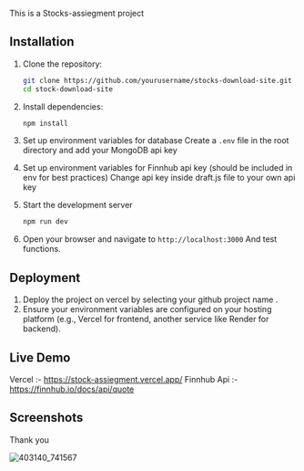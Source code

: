 This is a Stocks-assiegment project 
## Installation

1. Clone the repository:
   ```bash
   git clone https://github.com/yourusername/stocks-download-site.git
   cd stock-download-site
   ```

2. Install dependencies:
   ```bash
   npm install
   ```

3. Set up environment variables for database
   Create a `.env` file in the root directory and add your MongoDB api key


3. Set up environment variables for Finnhub api key (should be included in env for best practices)
   Change api key inside draft.js file to your own api key
   


4. Start the development server 
   ```bash
   npm run dev
   ```

5. Open your browser and navigate to `http://localhost:3000` And test functions.  

## Deployment

1. Deploy the project on vercel by selecting your github project name .
2. Ensure your environment variables are configured on your hosting platform (e.g., Vercel for frontend, another service like Render for backend).

## Live Demo 
Vercel :- https://stock-assiegment.vercel.app/
Finnhub Api :- https://finnhub.io/docs/api/quote

## Screenshots
Thank you 

![403140_741567](https://github.com/user-attachments/assets/47719043-da96-4929-87a1-9cf33d2283d1)
